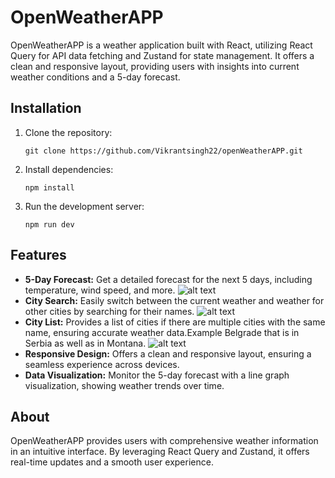 # OpenWeatherAPP

OpenWeatherAPP is a weather application built with React, utilizing React Query for API data fetching and Zustand for state management. It offers a clean and responsive layout, providing users with insights into current weather conditions and a 5-day forecast.

## Installation

1. Clone the repository:

   ```
   git clone https://github.com/Vikrantsingh22/openWeatherAPP.git
   ```

2. Install dependencies:

   ```
   npm install
   ```

3. Run the development server:
   ```
   npm run dev
   ```

## Features

- **5-Day Forecast:** Get a detailed forecast for the next 5 days, including temperature, wind speed, and more.
  ![alt text](https://i.imgur.com/cgncBqI.png)
- **City Search:** Easily switch between the current weather and weather for other cities by searching for their names.
  ![alt text](https://i.imgur.com/I0x9WdE.png)
- **City List:** Provides a list of cities if there are multiple cities with the same name, ensuring accurate weather data.Example Belgrade that is in Serbia as well as in Montana.
  ![alt text](https://i.imgur.com/qfcmx58.png)
- **Responsive Design:** Offers a clean and responsive layout, ensuring a seamless experience across devices.
- **Data Visualization:** Monitor the 5-day forecast with a line graph visualization, showing weather trends over time.

## About

OpenWeatherAPP provides users with comprehensive weather information in an intuitive interface. By leveraging React Query and Zustand, it offers real-time updates and a smooth user experience.
